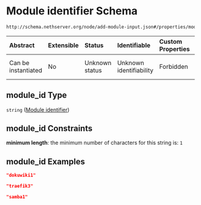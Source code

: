 # Module identifier Schema

```txt
http://schema.nethserver.org/node/add-module-input.json#/properties/module_id
```



| Abstract            | Extensible | Status         | Identifiable            | Custom Properties | Additional Properties | Access Restrictions | Defined In                                                                  |
| :------------------ | :--------- | :------------- | :---------------------- | :---------------- | :-------------------- | :------------------ | :-------------------------------------------------------------------------- |
| Can be instantiated | No         | Unknown status | Unknown identifiability | Forbidden         | Allowed               | none                | [add-module-input.json*](node/add-module-input.json "open original schema") |

## module_id Type

`string` ([Module identifier](add-module-input-properties-module-identifier.md))

## module_id Constraints

**minimum length**: the minimum number of characters for this string is: `1`

## module_id Examples

```json
"dokuwiki1"
```

```json
"traefik3"
```

```json
"samba1"
```
